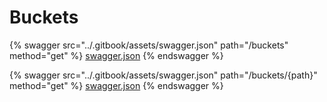 # Buckets

{% swagger src="../.gitbook/assets/swagger.json" path="/buckets" method="get" %}
[swagger.json](../.gitbook/assets/swagger.json)
{% endswagger %}

{% swagger src="../.gitbook/assets/swagger.json" path="/buckets/{path}" method="get" %}
[swagger.json](../.gitbook/assets/swagger.json)
{% endswagger %}
